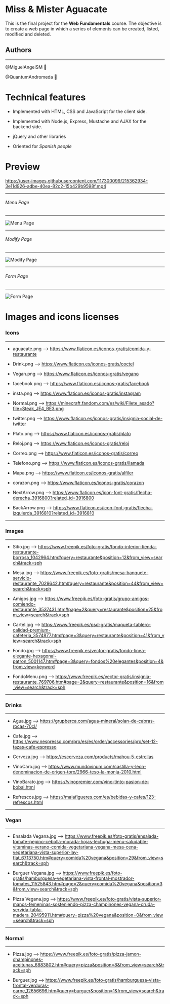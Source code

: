 # Miss & Mister Aguacate

This is the final project for the **Web Fundamentals** course.
The objective is to create a web page in which a series of elements can be created, listed, modified and deleted.

## Authors
---
@MiguelAngelSM :purple_heart:

@QuantumAndromeda :blue_heart:


# Technical features
- Implemented with HTML, CSS and JavaScript for the client side.

- Implemented with Node.js, Express, Mustache and AJAX for the backend side.

- jQuery and other libraries

- Oriented for *Spanish people*


# Preview

https://user-images.githubusercontent.com/117300099/215362934-3e11d926-adbe-40ea-82c2-15b429b9598f.mp4

---
###### Menu Page
---

![Menu Page](https://user-images.githubusercontent.com/117300099/215363592-a67c9413-697f-4b21-b098-a6d1ea2e451a.png)

---
###### Modify Page
---

![Modify Page](https://user-images.githubusercontent.com/117300099/215363645-cd02f5f5-a867-4b86-b9c3-d65300c63fb4.png)

---
###### Form Page
---

![Form Page](https://user-images.githubusercontent.com/117300099/215363683-478e27a8-c55e-4492-bad2-d7c7e9ac784b.png)


# Images and icons licenses

### Icons
---

- aguacate.png --> https://www.flaticon.es/iconos-gratis/comida-y-restaurante

- Drink.png --> https://www.flaticon.es/iconos-gratis/coctel

- Vegan.png --> https://www.flaticon.es/iconos-gratis/vegano

- facebook.png --> https://www.flaticon.es/iconos-gratis/facebook

- insta.png --> https://www.flaticon.es/iconos-gratis/instagram

- Normal.png --> https://minecraft.fandom.com/es/wiki/Filete_asado?file=Steak_JE4_BE3.png

- twitter.png --> https://www.flaticon.es/iconos-gratis/insignia-social-de-twitter

- Plato.png --> https://www.flaticon.es/iconos-gratis/plato

- Reloj.png --> https://www.flaticon.es/iconos-gratis/reloj

- Correo.png --> https://www.flaticon.es/iconos-gratis/correo

- Telefono.png --> https://www.flaticon.es/iconos-gratis/llamada

- Mapa.png --> https://www.flaticon.es/iconos-gratis/alfiler

- corazon.png --> https://www.flaticon.es/iconos-gratis/corazon

- NextArrow.png --> https://www.flaticon.es/icon-font-gratis/flecha-derecha_3916800?related_id=3916800

- BackArrow.png --> https://www.flaticon.es/icon-font-gratis/flecha-izquierda_3916810?related_id=3916810

---
### Images
---

- Sitio.jpg --> https://www.freepik.es/foto-gratis/fondo-interior-tienda-restaurante-borrosa_1042964.htm#query=restaurante&position=12&from_view=search&track=sph

- Mesa.jpg --> https://www.freepik.es/foto-gratis/mesa-banquete-servicio-restaurante_7029642.htm#query=restaurante&position=44&from_view=search&track=sph

- Amigos.jpg --> https://www.freepik.es/foto-gratis/grupo-amigos-comiendo-restaurante_3537431.htm#page=2&query=restaurante&position=25&from_view=search&track=sph

- Cartel.jpg --> https://www.freepik.es/psd-gratis/maqueta-tablero-calidad-premium-cafeteria_3574877.htm#page=3&query=restaurante&position=41&from_view=search&track=sph

- Fondo.jpg --> https://www.freepik.es/vector-gratis/fondo-linea-elegante-hexagonal-patron_5001147.htm#page=3&query=fondos%20elegantes&position=4&from_view=keyword

- FondoMenu.png --> https://www.freepik.es/vector-gratis/insignia-restaurante_769706.htm#page=2&query=restaurante&position=16&from_view=search&track=sph

---
### Drinks
---

- Agua.jpg --> https://grupberca.com/agua-mineral/solan-de-cabras-rocas-70cl/

- Cafe.jpg --> https://www.nespresso.com/pro/es/es/order/accessories/pro/set-12-tazas-cafe-espresso

- Cerveza.jpg --> https://escerveza.com/products/mahou-5-estrellas

- VinoCaro.jpg --> https://www.mundovinum.com/castilla-y-leon-denominacion-de-origen-toro/2966-teso-la-monja-2010.html

- VinoBarato.jpg --> https://vinopremier.com/vino-tinto-pasion-de-bobal.html

- Refrescos.jpg --> https://maiafigueres.com/es/bebidas-y-cafes/123-refrescos.html


---
### Vegan
---

- Ensalada Vegana.jpg --> https://www.freepik.es/foto-gratis/ensalada-tomate-pepino-cebolla-morada-hojas-lechuga-menu-saludable-vitaminas-verano-comida-vegetariana-vegana-mesa-cena-vegetariana-vista-superior-lay-flat_6713750.htm#query=comida%20vegana&position=29&from_view=search&track=sph

- Burguer Vegana.jpg --> https://www.freepik.es/foto-gratis/hamburguesa-vegetariana-vista-frontal-mostrador-tomates_11525843.htm#page=2&query=comida%20vegana&position=3&from_view=search&track=sph

- Pizza Vegana.jpg --> https://www.freepik.es/foto-gratis/vista-superior-manos-femeninas-sosteniendo-pizza-champinones-vegana-cruda-servida-tabla-madera_20495911.htm#query=pizza%20vegana&position=0&from_view=search&track=sph

---
### Normal
---

- Pizza.jpg --> https://www.freepik.es/foto-gratis/pizza-jamon-champinones-aceitunas_6883802.htm#query=pizza&position=8&from_view=search&track=sph

- Burguer.jpg --> https://www.freepik.es/foto-gratis/hamburguesa-vista-frontal-verduras-carne_12656696.htm#query=burguer&position=1&from_view=search&track=sph
